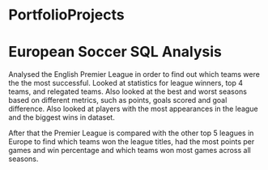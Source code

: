 # PortfolioProjects

# European Soccer SQL Analysis
Analysed the English Premier League in order to find out which teams were the the most successful. Looked at statistics for league winners, top 4 teams, and relegated teams. Also looked at the best and worst seasons based on different metrics, such as points, goals scored and goal difference. Also looked at players with the most appearances in the league and the biggest wins in dataset.

After that the Premier League is compared with the other top 5 leagues in Europe to find which teams won the league titles, had the most points per games and win percentage and which teams won most games across all seasons.
